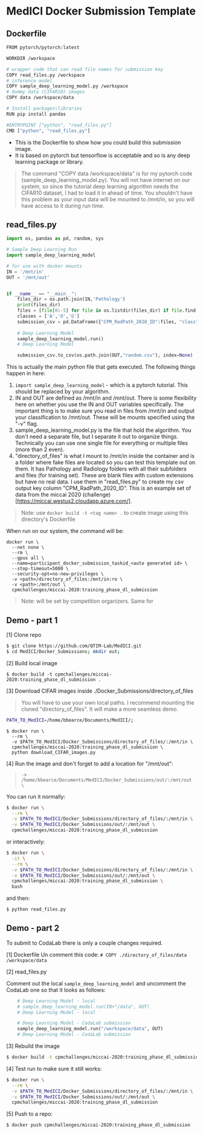 # MedICI Docker Submission Template

## Dockerfile
```bash
FROM pytorch/pytorch:latest

WORKDIR /workspace

# wrapper code that can read file names for submission key
COPY read_files.py /workspace
# inference model
COPY sample_deep_learning_model.py /workspace
# dummy data (CIFAR10) images
COPY data /workspace/data

# Install packages\libraries
RUN pip install pandas

#ENTRYPOINT ["python", "read_files.py"]
CMD ["python", "read_files.py"]
```

* This is the Dockerfile to show how you could build this submission image.
* It is based on pytorch but tensorflow is acceptable and so is any deep learning package or library.

> The command "COPY data /workspace/data" is for my pytorch code (sample_deep_learning_model.py). You will not have internet on our system, so since the tutorial deep learning algorithm needs the CIFAR10 dataset, I had to load it in ahead of time. You shouldn't have this problem as your input data will be mounted to /mnt/in, so you will have access to it during run time.

## read_files.py
```python
import os, pandas as pd, random, sys

# Sample Deep Learning Run
import sample_deep_learning_model

# for use with docker mounts
IN = '/mnt/in'
OUT = '/mnt/out'


if __name__ == "__main__":
    files_dir = os.path.join(IN,'Pathology')
    print(files_dir)
    files = [file[0:-5] for file in os.listdir(files_dir) if file.find('.tiff') != -1]
    classes = ['A','O','G']
    submission_csv = pd.DataFrame({"CPM_RadPath_2020_ID":files, "class":[random.choice(classes) for file in files]})
    
    # Deep Learning Model
    sample_deep_learning_model.run()
    # Deep Learning Model

    submission_csv.to_csv(os.path.join(OUT,"random.csv"), index=None)
```

This is actually the main python file that gets executed. The following things happen in here:  
1. ```import sample_deep_learning_model``` - which is a pytorch tutorial. This should be replaced by your algorithm.  
2. IN and OUT are defined as /mnt/in and /mnt/out. There is some flexibility here on whether you use the IN and OUT variables specifically. The important thing is to make sure you read in files from /mnt/in and output your classification to /mnt/out. These will be mounts specified using the "-v" flag.  
3. sample_deep_learning_model.py is the file that hold the algorithm. You don't need a separate file, but I separate it out to organize things. Technically you can use one single file for everything or multiple files (more than 2 even).
4. "directory_of_files" is what I mount to /mnt/in inside the container and is a folder where fake files are located so you can test this template out on them. It has Pathology and Radiology folders with all their subfolders and files (for training set). These are blank files with custom extensions but have no real data. I use them in "read_files.py" to create my csv output key column "CPM_RadPath_2020_ID". This is an example set of data from the miccai 2020 (challenge)[https://miccai.westus2.cloudapp.azure.com/].

> Note: use ```docker build -t <tag name> .``` to create image using this directory's Dockerfile

When run on our system, the command will be:
```
docker run \
  --net none \
  --rm \
  --gpus all \
  --name=participant_docker_submission_taskid_<auto generated id> \
  --stop-timeout=5000 \
  --security-opt=no-new-privileges \
  -v <path>/directory_of_files:/mnt/in:ro \
  -v <path>:/mnt/out \
  cpmchallenges/miccai-2020:training_phase_dl_submission

```
> Note: <path> will be set by competition organizers. Same for <auto generated id>

## Demo - part 1

[1] Clone repo
```bash
$ git clone https://github.com/QTIM-Lab/MedICI.git
$ cd MedICI/Docker_Submissions; mkdir out;
```

[2] Build local image
```
$ docker build -t cpmchallenges/miccai-2020:training_phase_dl_submission .
```

[3] Download CIFAR images inside ./Docker_Submissions/directory_of_files

> You will have to use your own local paths. I recommend mounting the cloned "directory_of_files". It will make a more seamless demo.

```bash
PATH_TO_MedICI=/home/bbearce/Documents/MedICI/;
```

```
$ docker run \
  --rm \
  -v $PATH_TO_MedICI/Docker_Submissions/directory_of_files/:/mnt/in \
  cpmchallenges/miccai-2020:training_phase_dl_submission \
  python download_CIFAR_images.py
```

[4] Run the image and don't forget to add a location for "/mnt/out":
> ```-v /home/bbearce/Documents/MedICI/Docker_Submissions/out/:/mnt/out \```

You can run it normally:
```bash
$ docker run \
  --rm \
  -v $PATH_TO_MedICI/Docker_Submissions/directory_of_files/:/mnt/in \
  -v $PATH_TO_MedICI/Docker_Submissions/out/:/mnt/out \
  cpmchallenges/miccai-2020:training_phase_dl_submission
```

or interactively:
```bash
$ docker run \
  -it \
  --rm \
  -v $PATH_TO_MedICI/Docker_Submissions/directory_of_files/:/mnt/in \
  -v $PATH_TO_MedICI/Docker_Submissions/out/:/mnt/out \
  cpmchallenges/miccai-2020:training_phase_dl_submission \
  bash
```

and then:
```bash
$ python read_files.py
```

## Demo - part 2

To submit to CodaLab there is only a couple changes required.

[1] Dockerfile
Un comment this code: ```# COPY ./directory_of_files/data /workspace/data```

[2] read_files.py

Comment out the local ```sample_deep_learning_model``` and uncomment the CodaLab one so that it looks as follows:

```python
    # Deep Learning Model - local
    # sample_deep_learning_model.run(IN+"/data", OUT)
    # Deep Learning Model - local

    # Deep Learning Model - CodaLab submission
    sample_deep_learning_model.run("/workspace/data", OUT)
    # Deep Learning Model - CodaLab submission
```

[3] Rebuild the image

```bash
$ docker build -t cpmchallenges/miccai-2020:training_phase_dl_submission .
```

[4] Test run to make sure it still works:
```bash
$ docker run \
  --rm \
  -v $PATH_TO_MedICI/Docker_Submissions/directory_of_files/:/mnt/in \
  -v $PATH_TO_MedICI/Docker_Submissions/out/:/mnt/out \
  cpmchallenges/miccai-2020:training_phase_dl_submission
```

[5] Push to a repo:

```bash
$ docker push cpmchallenges/miccai-2020:training_phase_dl_submission
```













